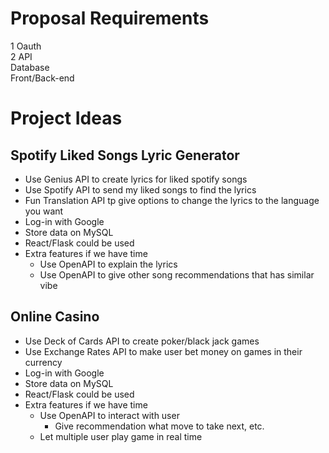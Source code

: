 # Proposal Requirements
1 Oauth <br>
2 API <br>
Database <br>
Front/Back-end <br>

# Project Ideas

## Spotify Liked Songs Lyric Generator
- Use Genius API to create lyrics for liked spotify songs
- Use Spotify API to send my liked songs to find the lyrics
- Fun Translation API tp give options to change the lyrics to the language you want
- Log-in with Google
- Store data on MySQL
- React/Flask could be used
- Extra features if we have time
    - Use OpenAPI to explain the lyrics
    - Use OpenAPI to give other song recommendations that has similar vibe

## Online Casino
- Use Deck of Cards API to create poker/black jack games
- Use Exchange Rates API to make user bet money on games in their currency
- Log-in with Google
- Store data on MySQL
- React/Flask could be used
- Extra features if we have time
    - Use OpenAPI to interact with user
        - Give recommendation what move to take next, etc.
    - Let multiple user play game in real time